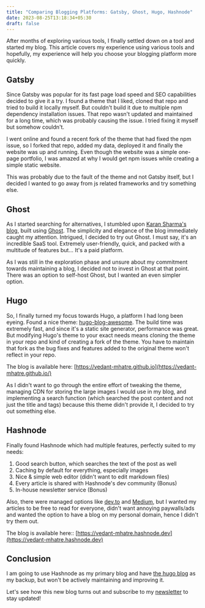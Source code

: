 ```yaml
---
title: "Comparing Blogging Platforms: Gatsby, Ghost, Hugo, Hashnode"
date: 2023-08-25T13:18:34+05:30
draft: false
---
```


After months of exploring various tools, I finally settled down on a tool and started my blog. This article covers my experience using various tools and hopefully, my experience will help you choose your blogging platform more quickly.

## Gatsby

Since Gatsby was popular for its fast page load speed and SEO capabilities decided to give it a try. I found a theme that I liked, cloned that repo and tried to build it locally myself. But couldn't build it due to multiple npm dependency installation issues. That repo wasn't updated and maintained for a long time, which was probably causing the issue. I tried fixing it myself but somehow couldn't.

I went online and found a recent fork of the theme that had fixed the npm issue, so I forked that repo, added my data, deployed it and finally the website was up and running. Even though the website was a simple one-page portfolio, I was amazed at why I would get npm issues while creating a simple static website.

This was probably due to the fault of the theme and not Gatsby itself, but I decided I wanted to go away from js related frameworks and try something else.

## Ghost

As I started searching for alternatives, I stumbled upon [Karan Sharma's blog](https://mrkaran.dev/), built using [Ghost](https://ghost.org/). The simplicity and elegance of the blog immediately caught my attention. Intrigued, I decided to try out Ghost. I must say, it's an incredible SaaS tool. Extremely user-friendly, quick, and packed with a multitude of features but... It's a paid platform.

As I was still in the exploration phase and unsure about my commitment towards maintaining a blog, I decided not to invest in Ghost at that point. There was an option to self-host Ghost, but I wanted an even simpler option.

## Hugo

So, I finally turned my focus towards Hugo, a platform I had long been eyeing. Found a nice theme: [hugo-blog-awesome](https://github.com/hugo-sid/hugo-blog-awesome). The build time was extremely fast, and since it's a static site generator, performance was great. But modifying Hugo's theme to your exact needs means cloning the theme in your repo and kind of creating a fork of the theme. You have to maintain that fork as the bug fixes and features added to the original theme won't reflect in your repo.

The blog is available here: [https://vedant-mhatre.github.io](https://vedant-mhatre.github.io/)

As I didn't want to go through the entire effort of tweaking the theme, managing CDN for storing the large images I would use in my blog, and implementing a search function (which searched the post content and not just the title and tags) because this theme didn't provide it, I decided to try out something else.

## Hashnode

Finally found Hashnode which had multiple features, perfectly suited to my needs:

1. Good search button, which searches the text of the post as well
2. Caching by default for everything, especially images
3. Nice & simple web editor (didn't want to edit markdown files)
4. Every article is shared with Hashnode's dev community (Bonus)
5. In-house newsletter service (Bonus)

Also, there were managed options like [dev.to](https://dev.to/) and [Medium](https://medium.com/), but I wanted my articles to be free to read for everyone, didn't want annoying paywalls/ads and wanted the option to have a blog on my personal domain, hence I didn't try them out.

The blog is available here:: [https://vedant-mhatre.hashnode.dev](https://vedant-mhatre.hashnode.dev)

## Conclusion

I am going to use Hashnode as my primary blog and have [the hugo blog](https://vedant-mhatre.github.io) as my backup, but won't be actively maintaining and improving it.

Let's see how this new blog turns out and subscribe to my [newsletter](https://vedant-mhatre.hashnode.dev/newsletter) to stay updated!
